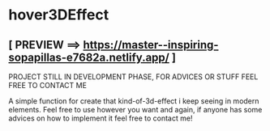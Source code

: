 # hover3DEffect

## [ PREVIEW ==> https://master--inspiring-sopapillas-e7682a.netlify.app/ ]
PROJECT STILL IN DEVELOPMENT PHASE, FOR ADVICES OR STUFF FEEL FREE TO CONTACT ME

A simple function for create that kind-of-3d-effect i keep seeing in modern elements. 
Feel free to use however you want and again, if anyone has some advices on how to implement it feel free to contact me!


